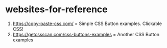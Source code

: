 # websites-for-reference

1. https://copy-paste-css.com/ = Simple CSS Button examples. Clickable CSS!
2. https://getcssscan.com/css-buttons-examples = Another CSS Button examples
